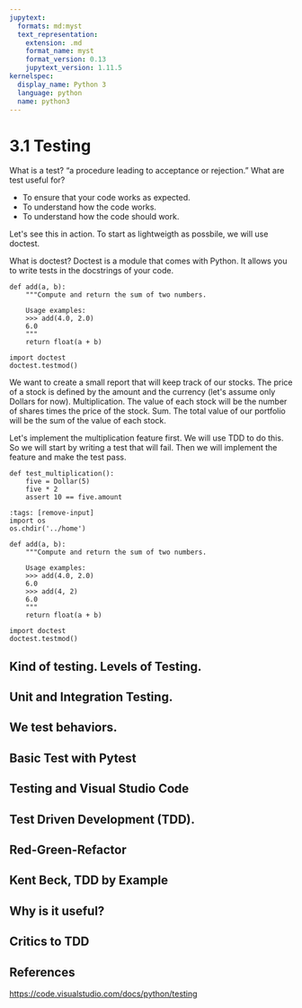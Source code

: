 ```yaml
---
jupytext:
  formats: md:myst
  text_representation:
    extension: .md
    format_name: myst
    format_version: 0.13
    jupytext_version: 1.11.5
kernelspec:
  display_name: Python 3
  language: python
  name: python3
---
```


# 3.1 Testing

What is a test?  “a procedure leading to acceptance or rejection.” 
What are test useful for?
- To ensure that your code works as expected.
- To understand how the code works.
- To understand how the code should work.

Let's see this in action. To start as lightweigth as possbile, we will use doctest.

What is doctest? 
Doctest is a module that comes with Python. It allows you to write tests in the docstrings of your code. 

```{code-cell} python
def add(a, b):
    """Compute and return the sum of two numbers.

    Usage examples:
    >>> add(4.0, 2.0)
    6.0
    """
    return float(a + b)
```

```{code-cell} python
import doctest
doctest.testmod()
```

We want to create a small report that will keep track of our stocks.
The price of a stock is defined by the amount and the currency (let's assume only Dollars for now).
Multiplication. The value of each stock will be the number of shares times the price of the stock.
Sum. The total value of our portfolio will be the sum of the value of each stock.

Let's implement the multiplication feature first. We will use TDD to do this.
So we will start by writing a test that will fail. Then we will implement the feature and make the test pass.

```{code-cell} python
def test_multiplication():
    five = Dollar(5)
    five * 2
    assert 10 == five.amount
```

```{code-cell} python
:tags: [remove-input]
import os
os.chdir('../home')
```

```{code-cell} python
def add(a, b):
    """Compute and return the sum of two numbers.

    Usage examples:
    >>> add(4.0, 2.0)
    6.0
    >>> add(4, 2)
    6.0
    """
    return float(a + b)
```

```{code-cell} python
import doctest
doctest.testmod()
```

## Kind of testing. Levels of Testing.
## Unit and Integration Testing.
## We test behaviors.
## Basic Test with Pytest
## Testing and Visual Studio Code 

## Test Driven Development (TDD).
## Red-Green-Refactor
## Kent Beck, TDD by Example
## Why is it useful?
## Critics to TDD


## References
https://code.visualstudio.com/docs/python/testing

